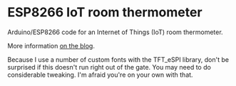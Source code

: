 # ESP8266 IoT room thermometer

Arduino/ESP8266 code for an Internet of Things (IoT) room thermometer.

More information [on the blog](https://mansfield-devine.com/speculatrix/category/projects/iot-thermometer/).

Because I use a number of custom fonts with the TFT_eSPI library, don't be surprised if this doesn't run right out of the gate. You may need to do considerable tweaking. I'm afraid you're on your own with that.
